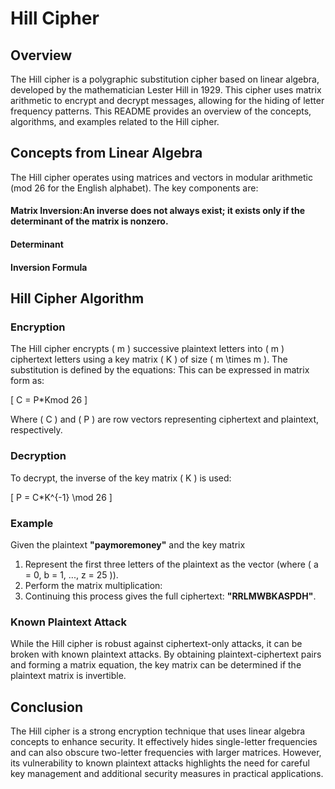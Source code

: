 # Hill Cipher

## Overview

The Hill cipher is a polygraphic substitution cipher based on linear algebra, developed by the mathematician Lester Hill in 1929. This cipher uses matrix arithmetic to encrypt and decrypt messages, allowing for the hiding of letter frequency patterns. This README provides an overview of the concepts, algorithms, and examples related to the Hill cipher.

## Concepts from Linear Algebra

The Hill cipher operates using matrices and vectors in modular arithmetic (mod 26 for the English alphabet). The key components are:

#### Matrix Inversion:An inverse does not always exist; it exists only if the determinant of the matrix is nonzero.
#### Determinant
#### Inversion Formula
## Hill Cipher Algorithm

### Encryption

The Hill cipher encrypts \( m \) successive plaintext letters into \( m \) ciphertext letters using a key matrix \( K \) of size \( m \times m \). The substitution is defined by the equations:
This can be expressed in matrix form as:

\[
C = P*Kmod 26
\]

Where \( C \) and \( P \) are row vectors representing ciphertext and plaintext, respectively.

### Decryption

To decrypt, the inverse of the key matrix \( K \) is used:

\[
P = C*K^{-1} \mod 26
\]

### Example

Given the plaintext **"paymoremoney"** and the key matrix


1. Represent the first three letters of the plaintext as the vector (where \( a = 0, b = 1, ..., z = 25 \)).
2. Perform the matrix multiplication:
3. Continuing this process gives the full ciphertext: **"RRLMWBKASPDH"**.

### Known Plaintext Attack

While the Hill cipher is robust against ciphertext-only attacks, it can be broken with known plaintext attacks. By obtaining plaintext-ciphertext pairs and forming a matrix equation, the key matrix can be determined if the plaintext matrix is invertible.

## Conclusion

The Hill cipher is a strong encryption technique that uses linear algebra concepts to enhance security. It effectively hides single-letter frequencies and can also obscure two-letter frequencies with larger matrices. However, its vulnerability to known plaintext attacks highlights the need for careful key management and additional security measures in practical applications.
